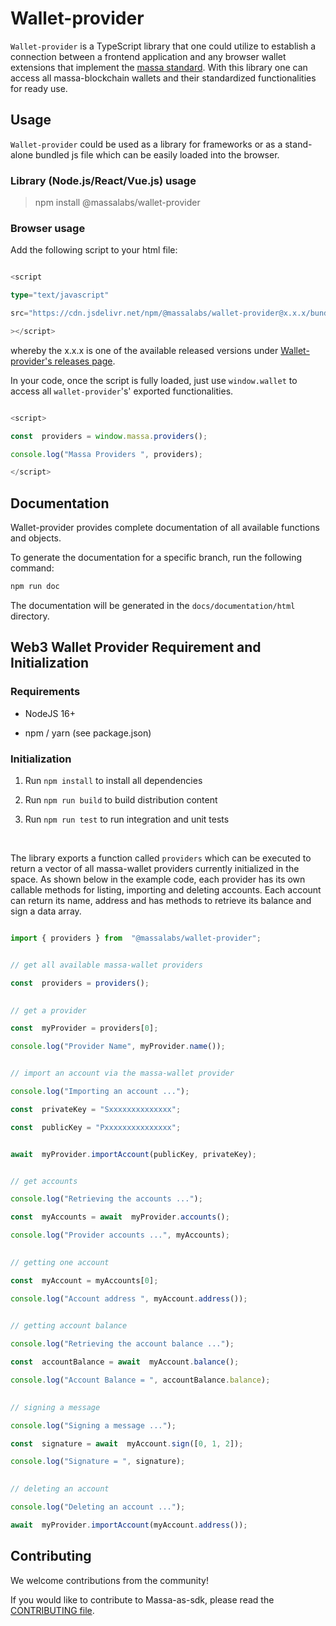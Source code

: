 
# Wallet-provider

  

`Wallet-provider` is a TypeScript library that one could utilize to establish a connection between a frontend application and any browser wallet extensions that implement the [massa standard](https://github.com/massalabs/massa-standards/blob/main/wallet/dapps-communication.md). With this library one can access all massa-blockchain wallets and their standardized functionalities for ready use.

  

## Usage

`Wallet-provider` could be used as a library for frameworks or as a stand-alone bundled js file which can be easily loaded into the browser.

  

### Library (Node.js/React/Vue.js) usage

  

> npm install @massalabs/wallet-provider

  

### Browser usage

  

Add the following script to your html file:

  

```ts

<script

type="text/javascript"

src="https://cdn.jsdelivr.net/npm/@massalabs/wallet-provider@x.x.x/bundle.js"

></script>

```

  

whereby the x.x.x is one of the available released versions under [Wallet-provider's releases page](https://github.com/massalabs/wallet-provider/releases).

  

In your code, once the script is fully loaded, just use `window.wallet` to access all `wallet-provider`'s' exported functionalities.


```ts

<script>

const  providers = window.massa.providers();

console.log("Massa Providers ", providers);

</script>

```

  

## Documentation

Wallet-provider provides complete documentation of all available functions and objects.

To generate the documentation for a specific branch, run the following command:

```sh
npm run doc
```

The documentation will be generated in the `docs/documentation/html` directory.

   

## Web3 Wallet Provider Requirement and Initialization


### Requirements

- NodeJS 16+

- npm / yarn (see package.json)


### Initialization

1. Run `npm install` to install all dependencies

2. Run `npm run build` to build distribution content

3. Run `npm run test` to run integration and unit tests

<br>

The library exports a function called `providers` which can be executed to return a vector of all massa-wallet providers currently initialized in the space. As shown below in the example code, each provider has its own callable methods for listing, importing and deleting accounts. Each account can return its name, address and has methods to retrieve its balance and sign a data array.

```ts

import { providers } from  "@massalabs/wallet-provider";


// get all available massa-wallet providers

const  providers = providers();
  

// get a provider

const  myProvider = providers[0];

console.log("Provider Name", myProvider.name());


// import an account via the massa-wallet provider

console.log("Importing an account ...");

const  privateKey = "Sxxxxxxxxxxxxxx";

const  publicKey = "Pxxxxxxxxxxxxxxx";


await  myProvider.importAccount(publicKey, privateKey);


// get accounts

console.log("Retrieving the accounts ...");

const  myAccounts = await  myProvider.accounts();

console.log("Provider accounts ...", myAccounts);
  

// getting one account

const  myAccount = myAccounts[0];

console.log("Account address ", myAccount.address());
 

// getting account balance

console.log("Retrieving the account balance ...");

const  accountBalance = await  myAccount.balance();

console.log("Account Balance = ", accountBalance.balance);
 

// signing a message

console.log("Signing a message ...");

const  signature = await  myAccount.sign([0, 1, 2]);

console.log("Signature = ", signature);
  

// deleting an account

console.log("Deleting an account ...");

await  myProvider.importAccount(myAccount.address());

```


## Contributing
We welcome contributions from the community!

If you would like to contribute to Massa-as-sdk, please read the  [CONTRIBUTING file](https://github.com/massalabs/wallet-provider/blob/main/CONTRIBUTING.md).
  
